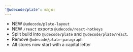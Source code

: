 ```yaml
---
'@udecode/plate': major
---
```


- NEW `@udecode/plate-layout`
- NEW `/react` exports `@udecode/react-hotkeys`
- Split build into `@udecode/plate` and `@udecode/plate/react`.
- Remove `@udecode/plate-paragraph`
- All stores now start with a capital letter
